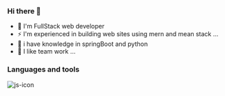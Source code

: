 ### Hi there 👋

- 🔭 I'm FullStack web developer
- ⚡ I'm experienced in building web sites using mern and mean stack ...
- 🤔 i have knowledge in springBoot and python
- 👯 I like team work ...

### Languages and tools

![js-icon](https://upload.wikimedia.org/wikipedia/commons/thumb/9/99/Unofficial_JavaScript_logo_2.svg/1024px-Unofficial_JavaScript_logo_2.svg.png)

